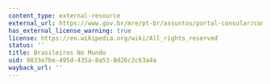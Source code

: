 ```yaml
---
content_type: external-resource
external_url: https://www.gov.br/mre/pt-br/assuntos/portal-consular/comunidade-brasileira-no-exterior-2013-estatisticas-2022
has_external_license_warning: true
license: https://en.wikipedia.org/wiki/All_rights_reserved
status: ''
title: Brasileiros No Mundo
uid: 9833e7be-495d-435a-8a53-8d26c2c63a4a
wayback_url: ''
---
```

